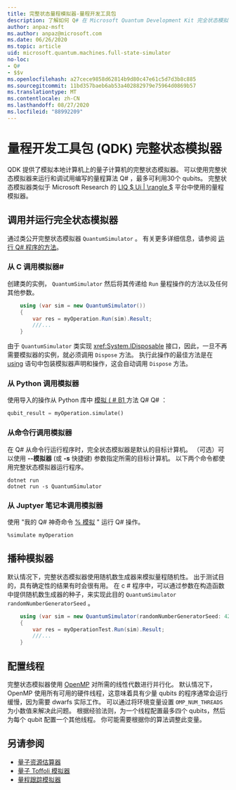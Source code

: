 ```yaml
---
title: 完整状态量程模拟器-量程开发工具包
description: 了解如何 Q# 在 Microsoft Quantum Development Kit 完全状态模拟器上运行你的程序。
author: anpaz-msft
ms.author: anpaz@microsoft.com
ms.date: 06/26/2020
ms.topic: article
uid: microsoft.quantum.machines.full-state-simulator
no-loc:
- Q#
- $$v
ms.openlocfilehash: a27cece9858d62814b9d80c47e61c5d7d3b8c885
ms.sourcegitcommit: 11bd357baeb6ab53a402882979e75964d0869b57
ms.translationtype: MT
ms.contentlocale: zh-CN
ms.lasthandoff: 08/27/2020
ms.locfileid: "88992209"
---
```

# <a name="quantum-development-kit-qdk-full-state-simulator"></a>量程开发工具包 (QDK) 完整状态模拟器

QDK 提供了模拟本地计算机上的量子计算机的完整状态模拟器。 可以使用完整状态模拟器来运行和调试用编写的量程算法 Q# ，最多可利用30个 qubits。 完整状态模拟器类似于 Microsoft Research 的  [LIQ $ Ui | \rangle $](http://stationq.github.io/Liquid/) 平台中使用的量程模拟器。

## <a name="invoking-and-running-the-full-state-simulator"></a>调用并运行完全状态模拟器

通过类公开完整状态模拟器 `QuantumSimulator` 。 有关更多详细信息，请参阅 [运行 Q# 程序的方法](xref:microsoft.quantum.guide.host-programs)。

### <a name="invoking-the-simulator-from-c"></a>从 C 调用模拟器#

创建类的实例， `QuantumSimulator` 然后将其传递给 `Run` 量程操作的方法以及任何其他参数。
```csharp
    using (var sim = new QuantumSimulator())
    {
        var res = myOperation.Run(sim).Result;
        ///...
    }
```

由于 `QuantumSimulator` 类实现 <xref:System.IDisposable> 接口，因此，一旦不再需要模拟器的实例，就必须调用 `Dispose` 方法。 执行此操作的最佳方法是在 [using](https://docs.microsoft.com/dotnet/csharp/language-reference/keywords/using-statement) 语句中包装模拟器声明和操作，这会自动调用 `Dispose` 方法。

### <a name="invoking-the-simulator-from-python"></a>从 Python 调用模拟器

使用导入的操作从 Python 库中 [模拟 ( # B1 ](https://docs.microsoft.com/python/qsharp-core/qsharp.loader.qsharpcallable) 方法 Q# Q# ：

```python
qubit_result = myOperation.simulate()
```

### <a name="invoking-the-simulator-from-the-command-line"></a>从命令行调用模拟器

在 Q# 从命令行运行程序时，完全状态模拟器是默认的目标计算机。 （可选）可以使用 **--模拟器** (或 **-s** 快捷键) 参数指定所需的目标计算机。 以下两个命令都使用完整状态模拟器运行程序。 

```dotnetcli
dotnet run
dotnet run -s QuantumSimulator
```

### <a name="invoking-the-simulator-from-juptyer-notebooks"></a>从 Juptyer 笔记本调用模拟器

使用 "我的 Q# 神奇命令 [% 模拟](xref:microsoft.quantum.iqsharp.magic-ref.simulate) " 运行 Q# 操作。

```
%simulate myOperation
```
## <a name="seeding-the-simulator"></a>播种模拟器

默认情况下，完整状态模拟器使用随机数生成器来模拟量程随机性。 出于测试目的，具有确定性的结果有时会很有用。 在 c # 程序中，可以通过参数在构造函数中提供随机数生成器的种子，来实现此目的 `QuantumSimulator` `randomNumberGeneratorSeed` 。

```csharp
    using (var sim = new QuantumSimulator(randomNumberGeneratorSeed: 42))
    {
        var res = myOperationTest.Run(sim).Result;
        ///...
    }
```

## <a name="configuring-threads"></a>配置线程

完整状态模拟器使用 [OpenMP](http://www.openmp.org/) 对所需的线性代数进行并行化。 默认情况下，OpenMP 使用所有可用的硬件线程，这意味着具有少量 qubits 的程序通常会运行缓慢，因为需要 dwarfs 实际工作。 可以通过将环境变量设置 `OMP_NUM_THREADS` 为小数值来解决此问题。 根据经验法则，为一个线程配置最多四个 qubits，然后为每个 qubit 配置一个其他线程。 你可能需要根据你的算法调整此变量。

## <a name="see-also"></a>另请参阅

- [量子资源估算器](xref:microsoft.quantum.machines.resources-estimator)
- [量子 Toffoli 模拟器](xref:microsoft.quantum.machines.toffoli-simulator)
- [量程跟踪模拟器](xref:microsoft.quantum.machines.qc-trace-simulator.intro)